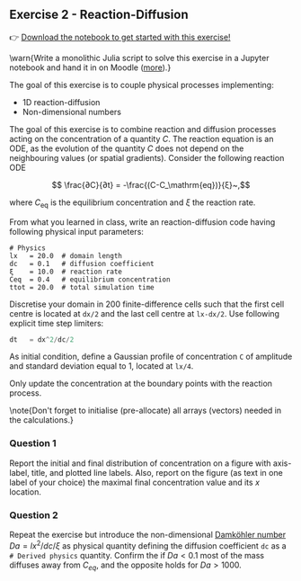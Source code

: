 <!--This file was generated, do not modify it.-->
## Exercise 2 - **Reaction-Diffusion**

👉 [Download the notebook to get started with this exercise!](https://github.com/eth-vaw-glaciology/course-101-0250-00/blob/main/exercise-notebooks/notebooks/lecture2_ex2.ipynb)

\warn{Write a monolithic Julia script to solve this exercise in a Jupyter notebook and hand it in on Moodle ([more](/homework)).}

The goal of this exercise is to couple physical processes implementing:
- 1D reaction-diffusion
- Non-dimensional numbers

The goal of this exercise is to combine reaction and diffusion processes acting on the concentration of a quantity $C$. The reaction equation is an ODE, as the evolution of the quantity $C$ does not depend on the neighbouring values (or spatial gradients). Consider the following reaction ODE

$$ \frac{∂C}{∂t} = -\frac{(C-C_\mathrm{eq})}{ξ}~,$$

where $C_\mathrm{eq}$ is the equilibrium concentration and $ξ$ the reaction rate.

From what you learned in class, write an reaction-diffusion code having following physical input parameters:

```
# Physics
lx   = 20.0  # domain length
dc   = 0.1   # diffusion coefficient
ξ    = 10.0  # reaction rate
Ceq  = 0.4   # equilibrium concentration
ttot = 20.0  # total simulation time
```

Discretise your domain in 200 finite-difference cells such that the first cell centre is located at `dx/2` and the last cell centre at `lx-dx/2`. Use following explicit time step limiters:

```julia
dt   = dx^2/dc/2
```

As initial condition, define a Gaussian profile of concentration `C` of amplitude and standard deviation equal to 1, located at `lx/4`.

Only update the concentration at the boundary points with the reaction process.

\note{Don't forget to initialise (pre-allocate) all arrays (vectors) needed in the calculations.}

### Question 1

Report the initial and final distribution of concentration on a figure with axis-label, title, and plotted line labels. Also, report on the figure (as text in one label of your choice) the maximal final concentration value and its $x$ location.

### Question 2

Repeat the exercise but introduce the non-dimensional [Damköhler number](https://en.wikipedia.org/wiki/Damköhler_numbers) $Da = lx^2/dc/ξ$ as physical quantity defining the diffusion coefficient `dc` as a `# Derived physics` quantity. Confirm the if $Da < 0.1$ most of the mass diffuses away from $C_{eq}$, and the opposite holds for $Da > 1000$.

